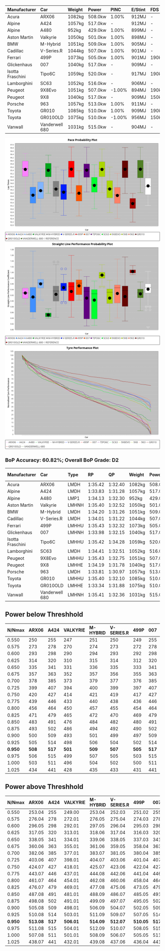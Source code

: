 | Manufacturer     | Car            | Weight | Power   | PINC    | E/Stint | FDS     |
|:-|:-|:-|:-|:-|:-|:-|
| Acura            | ARX06          | 1082kg | 508.0kw | 1.00%   | 912MJ   |    -    |
| Alpine           | A424           | 1057kg | 517.0kw |    -    | 912MJ   |    -    |
| Alpine           | A480           | 952kg  | 429.0kw | 1.00%   | 899MJ   |    -    |
| Aston Martin     | Valkyrie       | 1050kg | 501.0kw | 1.00%   | 898MJ   |    -    |
| BMW              | M-Hybrid       | 1051kg | 509.0kw | 1.00%   | 905MJ   |    -    |
| Cadillac         | V-Series.R     | 1044kg | 507.0kw | 1.00%   | 901MJ   |    -    |
| Ferrari          | 499P           | 1073kg | 505.0kw | 1.00%   | 901MJ   | 190kph  |
| Glickenhaus      | 007            | 1040kg | 517.0kw |    -    | 909MJ   |    -    |
| Isotta Fraschini | Tipo6C         | 1059kg | 520.0kw |    -    | 917MJ   | 190kph  |
| Lamborghini      | SC63           | 1052kg | 516.0kw |    -    | 906MJ   |    -    |
| Peugeot          | 9X8Evo         | 1051kg | 507.0kw | -1.00%  | 894MJ   | 190kph  |
| Peugeot          | 9X8            | 1040kg | 517.0kw |    -    | 909MJ   | 150kph  |
| Porsche          | 963            | 1057kg | 513.0kw | 1.00%   | 911MJ   |    -    |
| Toyota           | GR010          | 1085kg | 510.0kw | 1.00%   | 909MJ   | 190kph  |
| Toyota           | GR010OLD       | 1075kg | 510.0kw | -1.00%  | 956MJ   | 150kph  |
| Vanwall          | Vanderwell 680 | 1031kg | 515.0kw |    -    | 904MJ   |    -    |

![PACECHART](./IMG/ACOMETHOD.png)
![STRAIGHTLINEPERFORMANCECHART](./IMG/ACOMETHOD_sp.png)
![TYREPERFORMANCECHART](./IMG/ACOMETHOD_tw.png)

### BoP Accuracy: 60.82%; Overall BoP Grade: D2
| Manufacturer     | Car            | Type  | RP      | QP      | Weight | Power¹  | Threshhold | PINC    | Power²   | E/Stint | AVG Vmax  | FDS     | RDLC | L/Stint | BOP-Grade | Model Accuracy | Model Points | Match% | SimDiff |
|:-|:-|:-|:-|:-|:-|:-|:-|:-|:-|:-|:-|:-|:-|:-|:-|:-|:-|:-|:-|
| Acura            | ARX06          | LMDH  | 1:35.42 | 1:32.40 | 1082kg | 508.0kw | 210.0kph   | 1.00%   | 513.10kw |  912MJ  | 294.22kph |    -    | 0.99 | 40      | +E1       | 100.00%        | 996          | 57.26% | #       |
| Alpine           | A424           | LMDH  | 1:33.83 | 1:31.28 | 1057kg | 517.0kw | 210.0kph   |    -    | 517.00kw |  912MJ  | 293.79kph |    -    | 1.02 | 40      | -E1       | 99.37%         | 2056         | 58.12% | #       |
| Alpine           | A480           | LMP1  | 1:34.13 | 1:32.30 |  952kg | 429.0kw | 210.0kph   | 1.00%   | 433.30kw |  899MJ  | 298.20kph |    -    | 0.98 | 37      | -C1       | 96.76%         | 1135         | 76.29% | -0.12   |
| Aston Martin     | Valkyrie       | LMHNH | 1:35.40 | 1:32.52 | 1050kg | 501.0kw | 210.0kph   | 1.00%   | 506.00kw |  898MJ  | 282.64kph |    -    | 1.05 | 40      | +Ω1       | 100.00%        | 247          | 38.67% | #       |
| BMW              | M-Hybrid       | LMDH  | 1:34.20 | 1:31.26 | 1051kg | 509.0kw | 210.0kph   | 1.00%   | 514.10kw |  905MJ  | 296.06kph |    -    | 1.02 | 40      | -C1       | 99.20%         | 3081         | 79.96% | #       |
| Cadillac         | V-Series.R     | LMDH  | 1:34.01 | 1:31.22 | 1044kg | 507.0kw | 210.0kph   | 1.00%   | 512.10kw |  901MJ  | 297.95kph |    -    | 1.03 | 40      | -D1       | 99.22%         | 5358         | 69.08% | #       |
| Ferrari          | 499P           | LMHHU | 1:35.43 | 1:32.32 | 1073kg | 505.0kw | 210.0kph   | 1.00%   | 510.10kw |  901MJ  | 295.38kph | 190kph  | 1.03 | 40      | +D1       | 99.93%         | 6954         | 67.94% | #       |
| Glickenhaus      | 007            | LMHNH | 1:33.98 | 1:32.15 | 1040kg | 517.0kw | 210.0kph   |    -    | 517.00kw |  909MJ  | 300.87kph |    -    | 0.96 | 40      | -D1       | 94.07%         | 2174         | 68.73% | +2.31   |
| Isotta Fraschini | Tipo6C         | LMHHU | 1:35.42 | 1:34.28 | 1059kg | 520.0kw | 210.0kph   |    -    | 520.00kw |  917MJ  | 293.37kph | 190kph  | 1.06 | 40      | +Ω1       | 97.73%         | 129          | 30.42% | #       |
| Lamborghini      | SC63           | LMDH  | 1:34.41 | 1:32.51 | 1052kg | 516.0kw | 210.0kph   |    -    | 516.00kw |  906MJ  | 292.17kph |    -    | 1.05 | 40      | -B1       | 100.00%        | 784          | 89.61% | #       |
| Peugeot          | 9X8Evo         | LMHHU | 1:35.43 | 1:32.75 | 1051kg | 507.0kw | 210.0kph   | -1.00%  | 501.90kw |  894MJ  | 305.84kph | 190kph  | 1.00 | 40      | +E2       | 100.00%        | 1458         | 54.16% | #       |
| Peugeot          | 9X8            | LMHHE | 1:34.19 | 1:31.78 | 1040kg | 517.0kw | 210.0kph   |    -    | 517.00kw |  909MJ  | 294.02kph | 150kph  | 1.04 | 40      | -C1       | 98.36%         | 4506         | 79.72% | +0.15   |
| Porsche          | 963            | LMDH  | 1:33.81 | 1:30.97 | 1057kg | 513.0kw | 210.0kph   | 1.00%   | 518.10kw |  911MJ  | 295.80kph |    -    | 1.02 | 40      | -E1       | 99.87%         | 14199        | 57.29% | #       |
| Toyota           | GR010          | LMHHU | 1:35.40 | 1:32.10 | 1085kg | 510.0kw | 210.0kph   | 1.00%   | 515.10kw |  909MJ  | 292.35kph | 190kph  | 1.02 | 40      | +C2       | 99.92%         | 5012         | 71.77% | #       |
| Toyota           | GR010OLD       | LMHHE | 1:33.34 | 1:31.88 | 1075kg | 510.0kw | 210.0kph   | -1.00%  | 504.90kw |  956MJ  | 305.72kph | 150kph  | 1.01 | 40      | -Ω1       | 100.00%        | 351          | 8.11%  | -0.27   |
| Vanwall          | Vanderwell 680 | LMHNH | 1:35.41 | 1:32.36 | 1031kg | 515.0kw | 210.0kph   |    -    | 515.00kw |  904MJ  | 296.61kph |    -    | 1.02 | 40      | +D1       | 95.37%         | 639          | 66.04% | +0.95   |

## Power below Threshhold
| N/Nmax    | ARX06   | A424    | VALKYRIE | M-HYBRID | V-SERIES.R | 499P    | 007     | TIPO6C  | SC63    | 9X8EVO  | 9X8     | 963     | GR010   | GR010OLD | VANDERWELL 680 | ​     | RPM      | A480       |
|:-|:-|:-|:-|:-|:-|:-|:-|:-|:-|:-|:-|:-|:-|:-|:-|:-|:-|:-|
|  0.550    |  250    |  255    |  247     |  251     |  250       |  249    |  255    |  256    |  254    |  250    |  255    |  253    |  251    |  251     |  254           |  ​    |   --     |  0.00      |
|  0.575    |  273    |  278    |  270     |  274     |  273       |  272    |  278    |  279    |  277    |  273    |  278    |  276    |  274    |  274     |  277           |  ​    |   --     |  0.00      |
|  0.600    |  293    |  298    |  290     |  294     |  293       |  292    |  298    |  300    |  298    |  293    |  298    |  296    |  295    |  295     |  297           |  ​    |   --     |  0.00      |
|  0.625    |  314    |  320    |  310     |  315     |  314       |  312    |  320    |  322    |  319    |  314    |  320    |  317    |  316    |  316     |  319           |  ​    |   --     |  0.00      |
|  0.650    |  335    |  341    |  331     |  336     |  335       |  333    |  341    |  343    |  340    |  335    |  341    |  338    |  337    |  337     |  340           |  ​    |   --     |  0.00      |
|  0.675    |  357    |  363    |  352     |  357     |  356       |  355    |  363    |  365    |  362    |  356    |  363    |  360    |  358    |  358     |  362           |  ​    |   --     |  0.00      |
|  0.700    |  378    |  385    |  373     |  379     |  377       |  376    |  385    |  387    |  384    |  377    |  385    |  382    |  380    |  380     |  383           |  ​    |   --     |  0.00      |
|  0.725    |  399    |  407    |  394     |  400     |  399       |  397    |  407    |  409    |  406    |  399    |  407    |  403    |  401    |  401     |  405           |  ​    |   --     |  0.00      |
|  0.750    |  420    |  427    |  414     |  421     |  419       |  417    |  427    |  430    |  427    |  419    |  427    |  424    |  422    |  422     |  426           |  ​    |   --     |  0.00      |
|  0.775    |  439    |  446    |  433     |  440     |  438       |  436    |  446    |  449    |  446    |  438    |  446    |  443    |  441    |  441     |  445           |  ​    |  5000    |  253.06    |
|  0.800    |  456    |  464    |  450     |  457     |  455       |  454    |  464    |  467    |  463    |  455    |  464    |  461    |  458    |  458     |  463           |  ​    |  5500    |  299.07    |
|  0.825    |  471    |  479    |  465     |  472     |  470       |  469    |  479    |  482    |  478    |  470    |  479    |  476    |  473    |  473     |  478           |  ​    |  6000    |  334.08    |
|  0.850    |  483    |  491    |  476     |  484     |  482       |  480    |  491    |  494    |  490    |  482    |  491    |  487    |  485    |  485     |  489           |  ​    |  6500    |  377.09    |
|  0.875    |  493    |  502    |  486     |  494     |  492       |  490    |  502    |  505    |  501    |  492    |  502    |  498    |  495    |  495     |  500           |  ​    |  7000    |  421.10    |
|  0.900    |  500    |  509    |  493     |  501     |  499       |  497    |  509    |  512    |  508    |  499    |  509    |  505    |  502    |  502     |  507           |  ​    |  7500    |  432.10    |
|  0.925    |  505    |  514    |  498     |  506     |  504       |  502    |  514    |  517    |  513    |  504    |  514    |  510    |  507    |  507     |  512           |  ​    |  8000    |  428.10    |
| **0.950** | **508** | **517** | **501**  | **509**  | **507**    | **505** | **517** | **520** | **516** | **507** | **517** | **513** | **510** | **510**  | **515**        | **​** | **8500** | **431.10** |
|  0.975    |  506    |  515    |  499     |  507     |  505       |  503    |  515    |  518    |  514    |  505    |  515    |  511    |  508    |  508     |  513           |  ​    |  9000    |  216.05    |
|  1.000    |  503    |  511    |  496     |  504     |  502       |  500    |  511    |  514    |  510    |  502    |  511    |  507    |  505    |  505     |  509           |  ​    |   --     |  0.00      |
|  1.025    |  434    |  441    |  428     |  435     |  433       |  431    |  441    |  444    |  441    |  433    |  441    |  438    |  436    |  436     |  440           |  ​    |   --     |  0.00      |

## Power above Threshhold
| N/Nmax    | ARX06      | A424    | VALKYRIE   | M-HYBRID   | V-SERIES.R | 499P       | 007     | TIPO6C  | SC63    | 9X8EVO     | 9X8     | 963        | GR010      | GR010OLD   | VANDERWELL 680 | ​     | RPM      | A480       |
|:-|:-|:-|:-|:-|:-|:-|:-|:-|:-|:-|:-|:-|:-|:-|:-|:-|:-|:-|
|  0.550    |  253.04    |  255    |  249.00    |  253.04    |  252.03    |  251.02    |  255    |  256    |  254    |  247.46    |  255    |  255.06    |  254.05    |  248.44    |  254           |  ​    |   --     |  0.00      |
|  0.575    |  276.04    |  278    |  272.01    |  276.05    |  275.04    |  274.03    |  278    |  279    |  277    |  270.50    |  278    |  278.07    |  277.05    |  271.48    |  277           |  ​    |   --     |  0.00      |
|  0.600    |  296.05    |  298    |  292.01    |  297.05    |  296.04    |  295.03    |  298    |  300    |  298    |  290.54    |  298    |  299.08    |  297.06    |  291.52    |  297           |  ​    |   --     |  0.00      |
|  0.625    |  317.05    |  320    |  313.01    |  318.06    |  317.04    |  316.03    |  320    |  322    |  319    |  310.58    |  320    |  321.08    |  319.06    |  312.56    |  319           |  ​    |   --     |  0.00      |
|  0.650    |  338.05    |  341    |  334.01    |  339.06    |  338.05    |  337.03    |  341    |  343    |  340    |  331.61    |  341    |  342.09    |  340.07    |  333.59    |  340           |  ​    |   --     |  0.00      |
|  0.675    |  360.06    |  363    |  355.01    |  361.06    |  359.05    |  358.04    |  363    |  365    |  362    |  352.65    |  363    |  364.09    |  362.07    |  354.63    |  362           |  ​    |   --     |  0.00      |
|  0.700    |  382.06    |  385    |  377.01    |  383.07    |  381.05    |  380.04    |  385    |  387    |  384    |  373.69    |  385    |  386.10    |  383.07    |  375.67    |  383           |  ​    |   --     |  0.00      |
|  0.725    |  403.06    |  407    |  398.01    |  404.07    |  403.06    |  401.04    |  407    |  409    |  406    |  394.73    |  407    |  407.10    |  405.08    |  396.71    |  405           |  ​    |   --     |  0.00      |
|  0.750    |  424.07    |  427    |  418.01    |  425.07    |  423.06    |  422.04    |  427    |  430    |  427    |  414.77    |  427    |  428.11    |  426.08    |  416.74    |  426           |  ​    |   --     |  0.00      |
|  0.775    |  443.07    |  446    |  437.01    |  444.08    |  442.06    |  441.04    |  446    |  449    |  446    |  433.80    |  446    |  447.11    |  445.09    |  435.78    |  445           |  ​    |  5000    |  253.06    |
|  0.800    |  461.07    |  464    |  454.01    |  462.08    |  460.06    |  458.04    |  464    |  467    |  463    |  450.84    |  464    |  465.12    |  463.09    |  453.81    |  463           |  ​    |  5500    |  299.07    |
|  0.825    |  476.07    |  479    |  469.01    |  477.08    |  475.06    |  473.05    |  479    |  482    |  478    |  465.86    |  479    |  480.12    |  478.09    |  468.84    |  478           |  ​    |  6000    |  334.08    |
|  0.850    |  487.08    |  491    |  481.01    |  488.09    |  486.07    |  485.05    |  491    |  494    |  490    |  476.88    |  491    |  492.12    |  489.09    |  479.86    |  489           |  ​    |  6500    |  377.09    |
|  0.875    |  498.08    |  502    |  491.01    |  499.09    |  497.07    |  495.05    |  502    |  505    |  501    |  486.90    |  502    |  503.13    |  500.10    |  489.87    |  500           |  ​    |  7000    |  421.10    |
|  0.900    |  505.08    |  509    |  498.01    |  506.09    |  504.07    |  502.05    |  509    |  512    |  508    |  493.92    |  509    |  510.13    |  507.10    |  496.89    |  507           |  ​    |  7500    |  432.10    |
|  0.925    |  510.08    |  514    |  503.01    |  511.09    |  509.07    |  507.05    |  514    |  517    |  513    |  498.92    |  514    |  515.13    |  512.10    |  501.89    |  512           |  ​    |  8000    |  428.10    |
| **0.950** | **513.08** | **517** | **506.01** | **514.09** | **512.07** | **510.05** | **517** | **520** | **516** | **501.93** | **517** | **518.13** | **515.10** | **504.90** | **515**        | **​** | **8500** | **431.10** |
|  0.975    |  511.08    |  515    |  504.01    |  512.09    |  510.07    |  508.05    |  515    |  518    |  514    |  499.93    |  515    |  516.13    |  513.10    |  502.90    |  513           |  ​    |  9000    |  216.05    |
|  1.000    |  507.08    |  511    |  501.01    |  508.09    |  506.07    |  505.05    |  511    |  514    |  510    |  496.92    |  511    |  512.13    |  509.10    |  499.89    |  509           |  ​    |   --     |  0.00      |
|  1.025    |  438.07    |  441    |  432.01    |  439.08    |  437.06    |  436.04    |  441    |  444    |  441    |  428.79    |  441    |  442.11    |  440.09    |  430.77    |  440           |  ​    |   --     |  0.00      |
